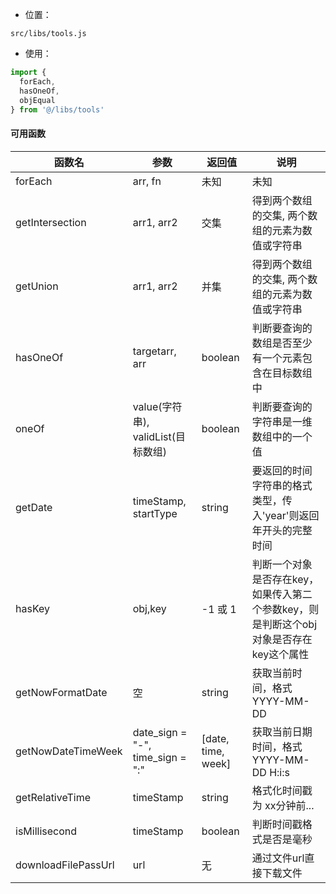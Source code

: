 
- 位置： 

`src/libs/tools.js`

- 使用： 

```js
import {
  forEach,
  hasOneOf,
  objEqual
} from '@/libs/tools'

```

#### 可用函数

|函数名|参数|返回值|说明 
| --- | --- | --- |--- 
| forEach|arr, fn|未知|未知
| getIntersection |arr1, arr2|交集|得到两个数组的交集, 两个数组的元素为数值或字符串
| getUnion |arr1, arr2|并集|得到两个数组的交集, 两个数组的元素为数值或字符串
|hasOneOf|targetarr, arr|boolean|判断要查询的数组是否至少有一个元素包含在目标数组中
|oneOf|value(字符串), validList(目标数组)|boolean|判断要查询的字符串是一维数组中的一个值
|getDate|timeStamp, startType|string|要返回的时间字符串的格式类型，传入'year'则返回年开头的完整时间
|hasKey|obj,key|-1 或 1|判断一个对象是否存在key，如果传入第二个参数key，则是判断这个obj对象是否存在key这个属性
|getNowFormatDate|空|string|获取当前时间，格式YYYY-MM-DD
|getNowDateTimeWeek|date_sign = "-", time_sign = ":"|[date, time, week]|获取当前日期时间，格式YYYY-MM-DD H:i:s
|getRelativeTime|timeStamp|string|格式化时间戳为 xx分钟前...
|isMillisecond|timeStamp|boolean|判断时间戳格式是否是毫秒
|downloadFilePassUrl|url|无|通过文件url直接下载文件

